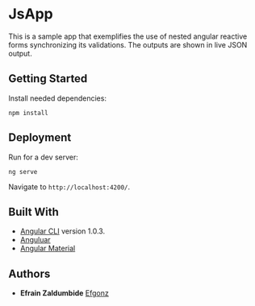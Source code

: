 # JsApp

This is a sample app that exemplifies the use of nested angular reactive forms synchronizing its validations. The outputs are shown in live JSON output.

## Getting Started

Install needed dependencies:

```
npm install
```

## Deployment

Run for a dev server:

```
ng serve
```

Navigate to `http://localhost:4200/`.

## Built With

* [Angular CLI](https://github.com/angular/angular-cli) version 1.0.3.
* [Anguluar](https://angular.io/)
* [Angular Material](https://material.angular.io/)

## Authors

* **Efrain Zaldumbide** [Efgonz](https://github.com/efgonz)
